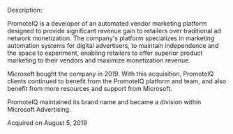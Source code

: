 Description:

PromoteIQ is a developer of an automated vendor marketing platform designed to provide significant revenue gain to retailers over traditional ad network monetization. The company's platform specializes in marketing automation systems for digital advertisers, to maintain independence and the space to experiment, enabling retailers to offer superior product marketing to their vendors and maximize monetization revenue.

Microsoft bought the company in 2019. With this acquisition, PromoteIQ clients continued to benefit from the PromoteIQ platform and team, and also benefit from more resources and support from Microsoft. 

PromoteIQ maintained its brand name and became a division within Microsoft Advertising. 

Acquired on August 5, 2019